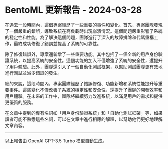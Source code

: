 # BentoML 更新報告 - 2024-03-28

在過去一段時間內，這個專案經歷了一些重要的事件和變化。首先，專案團隊發現了一個嚴重的錯誤，導致系統在高負載時出現崩潰情況。這個問題嚴重影響了系統的穩定性和性能。為了解決這個問題，團隊進行了深入的故障排除和代碼重構工作，最終成功修復了錯誤並提高了系統的可靠性。



除了修復錯誤外，專案還新增了一些重要功能。其中包括了一個全新的用戶身份驗證系統，以提高系統的安全性。這個功能的加入不僅增強了系統的安全性，還提升了用戶體驗。此外，團隊還引入了一個自動化測試框架，以幫助測試團隊更有效地進行測試並減少錯誤的發生。



總的來說，這段時間內，專案團隊經歷了錯誤修復、功能新增和系統性能提升等重要事件。這些變化不僅改善了系統的穩定性和安全性，還提升了團隊的開發效率和用戶體驗。在未來的工作中，團隊將繼續努力改進系統，以滿足用戶的需求和提供更優質的服務。



在文章中提到的專有名詞如「用戶身份驗證系統」和「自動化測試框架」等，如果讀者可能不熟悉這些名詞，可以在文章中進行相應的解釋，以幫助他們更好地理解文章內容。



---



以上報告由 OpenAI GPT-3.5 Turbo 模型自動生成。